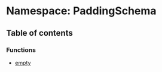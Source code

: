 # Namespace: PaddingSchema

## Table of contents

### Functions

* [empty](/en/auto-docs/free-layout-editor/functions/PaddingSchema.empty.md)
